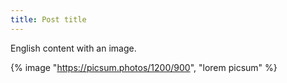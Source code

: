 ```yaml
---
title: Post title
---
```

English content with an image.

{% image "https://picsum.photos/1200/900", "lorem picsum" %}
